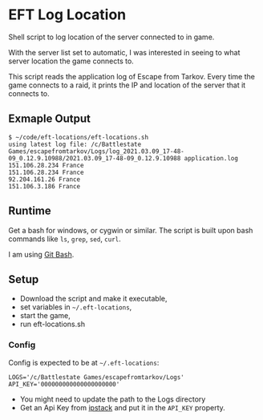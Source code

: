 # EFT Log Location

Shell script to log location of the server connected to in game.

With the server list set to automatic, I was interested in seeing to what server location the game connects to.

This script reads the application log of Escape from Tarkov. Every time the game connects to a raid, it prints the IP and location of the server that it connects to.

## Exmaple Output

```
$ ~/code/eft-locations/eft-locations.sh
using latest log file: /c/Battlestate Games/escapefromtarkov/Logs/log_2021.03.09_17-48-09_0.12.9.10988/2021.03.09_17-48-09_0.12.9.10988 application.log
151.106.28.234 France
151.106.28.234 France
92.204.161.26 France
151.106.3.186 France
```

## Runtime

Get a bash for windows, or cygwin or similar. The script is built upon bash commands like `ls`, `grep`, `sed`, `curl`.

I am using [Git Bash](https://gitforwindows.org/).

## Setup

- Download the script and make it executable,
- set variables in `~/.eft-locations`,
- start the game,
- run eft-locations.sh

### Config

Config is expected to be at `~/.eft-locations`:
```
LOGS='/c/Battlestate Games/escapefromtarkov/Logs'
API_KEY='000000000000000000000'
```
- You might need to update the path to the Logs directory
- Get an Api Key from [ipstack](https://ipstack.com/signup/free) and put it in the `API_KEY` property.

